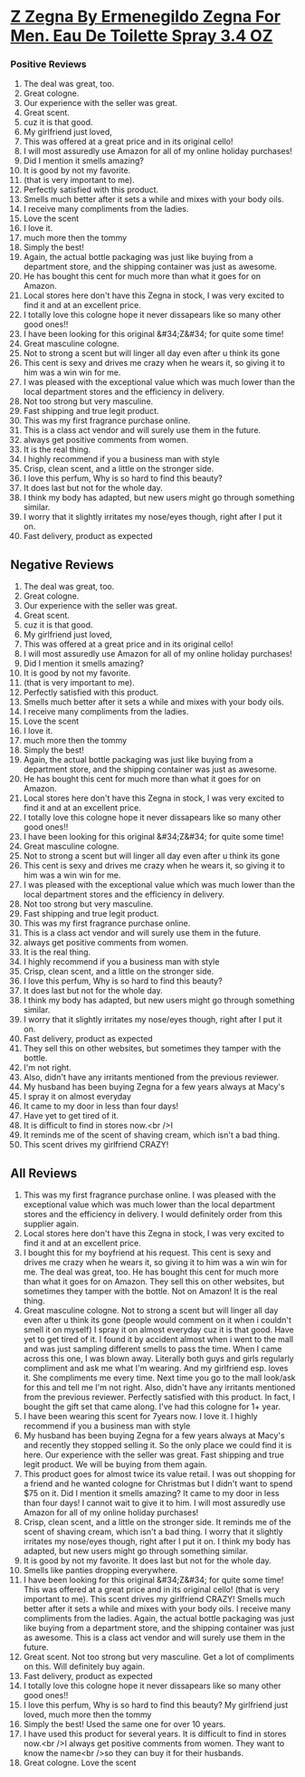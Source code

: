 # [Z Zegna By Ermenegildo Zegna For Men. Eau De Toilette Spray 3.4 OZ](https://products.checkmycream.com/products/Z-Zegna-By-Ermenegildo-Zegna-For-Men.-Eau-De-Toilette-Spray-3.4-OZ.html)

### Positive Reviews

<ol>
      <li>The deal was great, too.  </li>
      <li>Great cologne.</li>
      <li>Our experience with the seller was great.</li>
      <li>Great scent.</li>
      <li>cuz it is that good.</li>
      <li>My girlfriend just loved,</li>
      <li>This was offered at a great price and in its original cello!  </li>
      <li>I will most assuredly use Amazon for all of my online holiday purchases!</li>
      <li>Did I mention it smells amazing?    </li>
      <li>It is good by not my favorite.</li>
      <li>(that is very important to me).  </li>
      <li>Perfectly satisfied with this product.</li>
      <li>Smells much better after it sets a while and mixes with your body oils.  </li>
      <li>I receive many compliments from the ladies.  </li>
      <li>Love the scent</li>
      <li>I love it.</li>
      <li>much more then the tommy</li>
      <li>Simply the best!  </li>
      <li>Again, the actual bottle packaging was just like buying from a department store, and the shipping container was just as awesome.  </li>
      <li>He has bought this cent for much more than what it goes for on Amazon.  </li>
      <li>Local stores here don&#x27;t have this Zegna in stock, I was very excited to find it and at an excellent price.</li>
      <li>I totally love this cologne hope it never dissapears like so many other good ones!!</li>
      <li>I have been looking for this original &amp;#34;Z&amp;#34; for quite some time!  </li>
      <li>Great masculine cologne.</li>
      <li>Not to strong a scent but will linger all day even after u think its gone</li>
      <li>This cent is sexy and drives me crazy when he wears it, so giving it to him was a win win for me.  </li>
      <li>I was pleased with the exceptional value which was much lower than the local department stores and the efficiency in delivery.</li>
      <li>Not too strong but very masculine.</li>
      <li>Fast shipping and true legit product.</li>
      <li>This was my first fragrance purchase online.</li>
      <li>This is a class act vendor and will surely use them in the future.</li>
      <li>always get positive comments from women.  </li>
      <li>It is the real thing.</li>
      <li>I highly recommend if you a business man with style</li>
      <li>Crisp, clean scent, and a little on the stronger side.</li>
      <li>I love this perfum, Why is so hard to find this beauty?</li>
      <li>It does last but not for the whole day.</li>
      <li>I think my body has adapted, but new users might go through something similar.</li>
      <li>I worry that it slightly irritates my nose/eyes though, right after I put it on.</li>
      <li>Fast delivery, product as expected</li>
</ol>


<h2>Negative Reviews</h2>
<ol>
<li> The deal was great, too.  </li>
<li> Great cologne.</li>
<li> Our experience with the seller was great.</li>
<li> Great scent.</li>
<li> cuz it is that good.</li>
<li> My girlfriend just loved,</li>
<li> This was offered at a great price and in its original cello!  </li>
<li> I will most assuredly use Amazon for all of my online holiday purchases!</li>
<li> Did I mention it smells amazing?    </li>
<li> It is good by not my favorite.</li>
<li> (that is very important to me).  </li>
<li> Perfectly satisfied with this product.</li>
<li> Smells much better after it sets a while and mixes with your body oils.  </li>
<li> I receive many compliments from the ladies.  </li>
<li> Love the scent</li>
<li> I love it.</li>
<li> much more then the tommy</li>
<li> Simply the best!  </li>
<li> Again, the actual bottle packaging was just like buying from a department store, and the shipping container was just as awesome.  </li>
<li> He has bought this cent for much more than what it goes for on Amazon.  </li>
<li> Local stores here don&#x27;t have this Zegna in stock, I was very excited to find it and at an excellent price.</li>
<li> I totally love this cologne hope it never dissapears like so many other good ones!!</li>
<li> I have been looking for this original &amp;#34;Z&amp;#34; for quite some time!  </li>
<li> Great masculine cologne.</li>
<li> Not to strong a scent but will linger all day even after u think its gone</li>
<li> This cent is sexy and drives me crazy when he wears it, so giving it to him was a win win for me.  </li>
<li> I was pleased with the exceptional value which was much lower than the local department stores and the efficiency in delivery.</li>
<li> Not too strong but very masculine.</li>
<li> Fast shipping and true legit product.</li>
<li> This was my first fragrance purchase online.</li>
<li> This is a class act vendor and will surely use them in the future.</li>
<li> always get positive comments from women.  </li>
<li> It is the real thing.</li>
<li> I highly recommend if you a business man with style</li>
<li> Crisp, clean scent, and a little on the stronger side.</li>
<li> I love this perfum, Why is so hard to find this beauty?</li>
<li> It does last but not for the whole day.</li>
<li> I think my body has adapted, but new users might go through something similar.</li>
<li> I worry that it slightly irritates my nose/eyes though, right after I put it on.</li>
<li> Fast delivery, product as expected</li>
<li> They sell this on other websites, but sometimes they tamper with the bottle.  </li>
<li> I&#x27;m not right.</li>
<li> Also, didn&#x27;t have any irritants mentioned from the previous reviewer.</li>
<li> My husband has been buying Zegna for a few years always at Macy&#x27;s</li>
<li> I spray it on almost everyday</li>
<li> It came to my door in less than four days!</li>
<li> Have yet to get tired of it.</li>
<li> It is difficult to find in stores now.&lt;br /&gt;I</li>
<li> It reminds me of the scent of shaving cream, which isn&#x27;t a bad thing.     </li>
<li> This scent drives my girlfriend CRAZY!  </li>
</ol>

<h2>All Reviews</h2>

<ol>
    <li> This was my first fragrance purchase online. I was pleased with the exceptional value which was much lower than the local department stores and the efficiency in delivery. I would definitely order from this supplier again.</li>
    <li> Local stores here don&#x27;t have this Zegna in stock, I was very excited to find it and at an excellent price.</li>
    <li> I bought this for my boyfriend at his request.  This cent is sexy and drives me crazy when he wears it, so giving it to him was a win win for me.  The deal was great, too.  He has bought this cent for much more than what it goes for on Amazon.  They sell this on other websites, but sometimes they tamper with the bottle.  Not on Amazon!  It is the real thing.</li>
    <li> Great masculine cologne. Not to strong a scent but will linger all day even after u think its gone (people would comment on it when i couldn&#x27;t smell it on myself) I spray it on almost everyday cuz it is that good. Have yet to get tired of it. I found it by accident almost when i went to the mall and was just sampling different smells to pass the time. When I came across this one, I was blown away. Literally both guys and girls regularly compliment and ask me what I&#x27;m wearing. And my girlfriend esp. loves it. She compliments me every time. Next time you go to the mall look/ask for this and tell me I&#x27;m not right. Also, didn&#x27;t have any irritants mentioned from the previous reviewer. Perfectly satisfied with this product. In fact, I bought the gift set that came along. I&#x27;ve had this cologne for 1+ year.</li>
    <li> I have been wearing this scent for 7years now. I love it. I highly recommend if you a business man with style</li>
    <li> My husband has been buying Zegna for a few years always at Macy&#x27;s and recently they stopped selling it. So the only place we could find it is here. Our experience with the seller was great. Fast shipping and true legit product. We will be buying from them again.</li>
    <li> This product goes for almost twice its value retail.  I was out shopping for a friend and he wanted cologne for Christmas but I didn&#x27;t want to spend $75 on it. Did I mention it smells amazing?    It came to my door in less than four days! I cannot wait to give it to him.    I will most assuredly use Amazon for all of my online holiday purchases!</li>
    <li> Crisp, clean scent, and a little on the stronger side. It reminds me of the scent of shaving cream, which isn&#x27;t a bad thing.     I worry that it slightly irritates my nose/eyes though, right after I put it on. I think my body has adapted, but new users might go through something similar.</li>
    <li> It is good by not my favorite. It does last but not for the whole day.</li>
    <li> Smells like panties dropping everywhere.</li>
    <li> I have been looking for this original &amp;#34;Z&amp;#34; for quite some time!  This was offered at a great price and in its original cello!  (that is very important to me).  This scent drives my girlfriend CRAZY!  Smells much better after it sets a while and mixes with your body oils.  I receive many compliments from the ladies.  Again, the actual bottle packaging was just like buying from a department store, and the shipping container was just as awesome.  This is a class act vendor and will surely use them in the future.</li>
    <li> Great scent. Not too strong but very masculine. Get a lot of compliments on this. Will definitely buy again.</li>
    <li> Fast delivery, product as expected</li>
    <li> I totally love this cologne hope it never dissapears like so many other good ones!!</li>
    <li> I love this perfum, Why is so hard to find this beauty? My girlfriend just loved, much more then the tommy</li>
    <li> Simply the best!  Used the same one for over 10 years.</li>
    <li> I have used this product for several years.  It is difficult to find in stores now.&lt;br /&gt;I always get positive comments from women.  They want to know the name&lt;br /&gt;so they can buy it for their husbands.</li>
    <li> Great cologne. Love the scent</li>
</ol>




